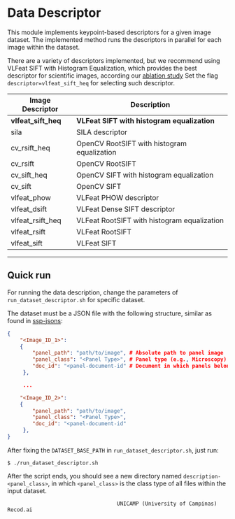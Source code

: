 # Data Descriptor
This module implements keypoint-based descriptors for a given image dataset.
The implemented method runs the descriptors in parallel for each image within the dataset.

There are a variety of descriptors implemented, but we recommend using VLFeat SIFT with 
Histogram Equalization, which provides the best descriptor for scientific images,
according our [ablation study](ablation)
Set the flag `descriptor=vlfeat_sift_heq` for selecting such descriptor.


| Image Descriptor | Description                                   |
|------------------|-----------------------------------------------|
| **vlfeat_sift_heq**  | **VLFeat SIFT with histogram equalization** |
| sila                 | SILA descriptor                             |
| cv_rsift_heq         | OpenCV RootSIFT with histogram equalization |
| cv_rsift             | OpenCV RootSIFT                             |
| cv_sift_heq          | OpenCV SIFT with histogram equalization     |
| cv_sift              | OpenCV SIFT                                 |
| vlfeat_phow          | VLFeat PHOW descriptor                      |
| vlfeat_dsift         | VLFeat Dense SIFT descriptor                |
| vlfeat_rsift_heq     | VLFeat RootSIFT with histogram equalization |
| vlfeat_rsift         | VLFeat RootSIFT                             |
| vlfeat_sift          | VLFeat SIFT                                 |
    
---


## Quick run
For running the data description, change the parameters of `run_dataset_descriptor.sh`
for specific dataset.

The dataset must be a JSON file with the following structure, similar as found in
[ssp-jsons](spp-jsons):

```json
{
    "<Image_ID_1>": 
    {
        "panel_path": "path/to/image", # Absolute path to panel image
        "panel_class": "<Panel Type>", # Panel type (e.g., Microscopy)
        "doc_id": "<panel-document-id" # Document in which panels belongs to
     },

     ...

    "<Image_ID_2>": 
    {
        "panel_path": "path/to/image",
        "panel_class": "<Panel Type>",
        "doc_id": "<panel-document-id"
     },
}
```

After fixing the `DATASET_BASE_PATH` in `run_dataset_descriptor.sh`, just run:

```
$ ./run_dataset_descriptor.sh
```

After the script ends, you should see a new directory named `description-<panel_class>`,
in which `<panel_class>` is the class type of all files within the input dataset.




```
                                   UNICAMP (University of Campinas) Recod.ai
```